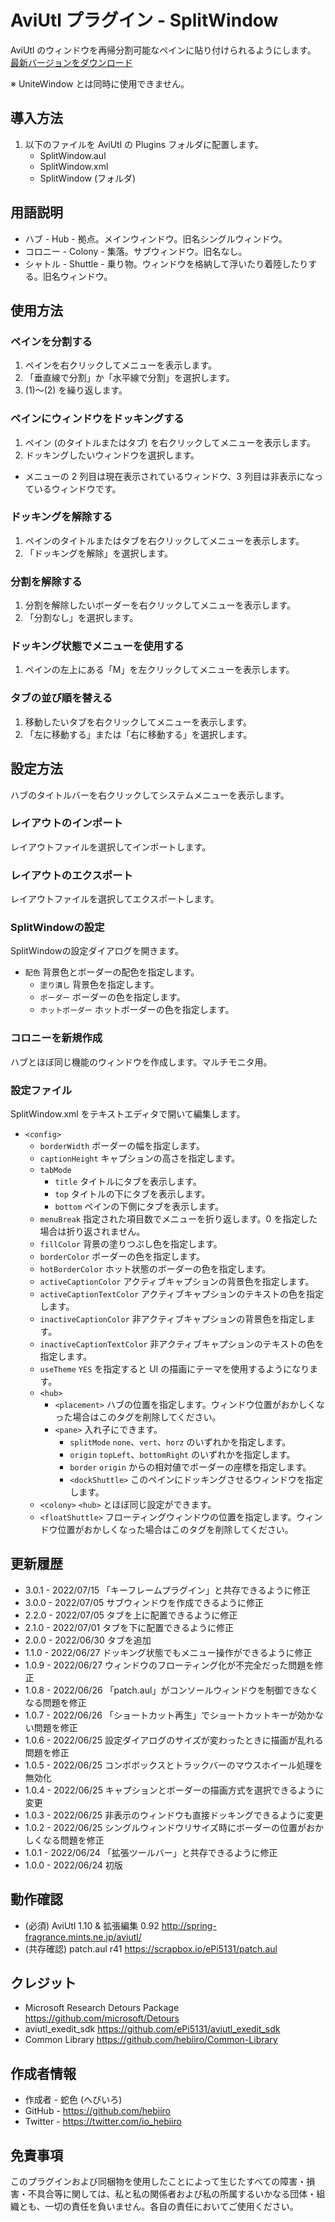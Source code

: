 # AviUtl プラグイン - SplitWindow

AviUtl のウィンドウを再帰分割可能なペインに貼り付けられるようにします。
[最新バージョンをダウンロード](../../releases/latest/)

※ UniteWindow とは同時に使用できません。

## 導入方法

1. 以下のファイルを AviUtl の Plugins フォルダに配置します。
	* SplitWindow.aul
	* SplitWindow.xml
	* SplitWindow (フォルダ)

## 用語説明

* ハブ - Hub - 拠点。メインウィンドウ。旧名シングルウィンドウ。
* コロニー - Colony - 集落。サブウィンドウ。旧名なし。
* シャトル - Shuttle - 乗り物。ウィンドウを格納して浮いたり着陸したりする。旧名ウィンドウ。

## 使用方法

### ペインを分割する

1. ペインを右クリックしてメニューを表示します。
2. 「垂直線で分割」か「水平線で分割」を選択します。
3. (1)～(2) を繰り返します。

### ペインにウィンドウをドッキングする

1. ペイン (のタイトルまたはタブ) を右クリックしてメニューを表示します。
2. ドッキングしたいウィンドウを選択します。

* メニューの 2 列目は現在表示されているウィンドウ、3 列目は非表示になっているウィンドウです。

### ドッキングを解除する

1. ペインのタイトルまたはタブを右クリックしてメニューを表示します。
2. 「ドッキングを解除」を選択します。

### 分割を解除する

1. 分割を解除したいボーダーを右クリックしてメニューを表示します。
2. 「分割なし」を選択します。

### ドッキング状態でメニューを使用する

1. ペインの左上にある「M」を左クリックしてメニューを表示します。

### タブの並び順を替える

1. 移動したいタブを右クリックしてメニューを表示します。
2. 「左に移動する」または「右に移動する」を選択します。

## 設定方法

ハブのタイトルバーを右クリックしてシステムメニューを表示します。

### レイアウトのインポート

レイアウトファイルを選択してインポートします。

### レイアウトのエクスポート

レイアウトファイルを選択してエクスポートします。

### SplitWindowの設定

SplitWindowの設定ダイアログを開きます。

* ```配色``` 背景色とボーダーの配色を指定します。
	* ```塗り潰し``` 背景色を指定します。
	* ```ボーダー``` ボーダーの色を指定します。
	* ```ホットボーダー``` ホットボーダーの色を指定します。

### コロニーを新規作成

ハブとほぼ同じ機能のウィンドウを作成します。マルチモニタ用。

### 設定ファイル

SplitWindow.xml をテキストエディタで開いて編集します。

* ```<config>```
	* ```borderWidth``` ボーダーの幅を指定します。
	* ```captionHeight``` キャプションの高さを指定します。
	* ```tabMode```
		* ```title``` タイトルにタブを表示します。
		* ```top``` タイトルの下にタブを表示します。
		* ```bottom``` ペインの下側にタブを表示します。
	* ```menuBreak``` 指定された項目数でメニューを折り返します。0 を指定した場合は折り返されません。
	* ```fillColor``` 背景の塗りつぶし色を指定します。
	* ```borderColor``` ボーダーの色を指定します。
	* ```hotBorderColor``` ホット状態のボーダーの色を指定します。
	* ```activeCaptionColor``` アクティブキャプションの背景色を指定します。
	* ```activeCaptionTextColor``` アクティブキャプションのテキストの色を指定します。
	* ```inactiveCaptionColor``` 非アクティブキャプションの背景色を指定します。
	* ```inactiveCaptionTextColor``` 非アクティブキャプションのテキストの色を指定します。
	* ```useTheme``` ```YES``` を指定すると UI の描画にテーマを使用するようになります。
	* ```<hub>```
		* ```<placement>``` ハブの位置を指定します。ウィンドウ位置がおかしくなった場合はこのタグを削除してください。
		* ```<pane>``` 入れ子にできます。
			* ```splitMode``` ```none```、```vert```、```horz``` のいずれかを指定します。
			* ```origin``` ```topLeft```、```bottomRight``` のいずれかを指定します。
			* ```border``` ```origin``` からの相対値でボーダーの座標を指定します。
			* ```<dockShuttle>``` このペインにドッキングさせるウィンドウを指定します。
	* ```<colony>``` ```<hub>``` とほぼ同じ設定ができます。
	* ```<floatShuttle>``` フローティングウィンドウの位置を指定します。ウィンドウ位置がおかしくなった場合はこのタグを削除してください。

## 更新履歴


* 3.0.1 - 2022/07/15 「キーフレームプラグイン」と共存できるように修正
* 3.0.0 - 2022/07/05 サブウィンドウを作成できるように修正
* 2.2.0 - 2022/07/05 タブを上に配置できるように修正
* 2.1.0 - 2022/07/01 タブを下に配置できるように修正
* 2.0.0 - 2022/06/30 タブを追加
* 1.1.0 - 2022/06/27 ドッキング状態でもメニュー操作ができるように修正
* 1.0.9 - 2022/06/27 ウィンドウのフローティング化が不完全だった問題を修正
* 1.0.8 - 2022/06/26 「patch.aul」がコンソールウィンドウを制御できなくなる問題を修正
* 1.0.7 - 2022/06/26 「ショートカット再生」でショートカットキーが効かない問題を修正
* 1.0.6 - 2022/06/25 設定ダイアログのサイズが変わったときに描画が乱れる問題を修正
* 1.0.5 - 2022/06/25 コンボボックスとトラックバーのマウスホイール処理を無効化
* 1.0.4 - 2022/06/25 キャプションとボーダーの描画方式を選択できるように変更
* 1.0.3 - 2022/06/25 非表示のウィンドウも直接ドッキングできるように変更
* 1.0.2 - 2022/06/25 シングルウィンドウリサイズ時にボーダーの位置がおかしくなる問題を修正
* 1.0.1 - 2022/06/24 「拡張ツールバー」と共存できるように修正
* 1.0.0 - 2022/06/24 初版

## 動作確認

* (必須) AviUtl 1.10 & 拡張編集 0.92 http://spring-fragrance.mints.ne.jp/aviutl/
* (共存確認) patch.aul r41 https://scrapbox.io/ePi5131/patch.aul

## クレジット

* Microsoft Research Detours Package https://github.com/microsoft/Detours
* aviutl_exedit_sdk https://github.com/ePi5131/aviutl_exedit_sdk
* Common Library https://github.com/hebiiro/Common-Library

## 作成者情報
 
* 作成者 - 蛇色 (へびいろ)
* GitHub - https://github.com/hebiiro
* Twitter - https://twitter.com/io_hebiiro

## 免責事項

このプラグインおよび同梱物を使用したことによって生じたすべての障害・損害・不具合等に関しては、私と私の関係者および私の所属するいかなる団体・組織とも、一切の責任を負いません。各自の責任においてご使用ください。
